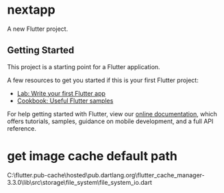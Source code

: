 # nextapp

A new Flutter project.

## Getting Started

This project is a starting point for a Flutter application.

A few resources to get you started if this is your first Flutter project:

- [Lab: Write your first Flutter app](https://flutter.dev/docs/get-started/codelab)
- [Cookbook: Useful Flutter samples](https://flutter.dev/docs/cookbook)

For help getting started with Flutter, view our
[online documentation](https://flutter.dev/docs), which offers tutorials, samples, guidance on
mobile development, and a full API reference.

# get image cache default path
C:\flutter\.pub-cache\hosted\pub.dartlang.org\flutter_cache_manager-3.3.0\lib\src\storage\file_system\file_system_io.dart
